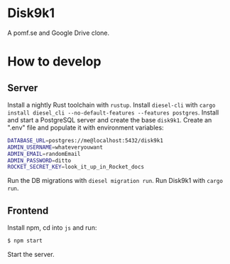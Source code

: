 # Disk9k1

A pomf.se and Google Drive clone.

# How to develop
## Server
Install a nightly Rust toolchain with `rustup`. Install `diesel-cli` with `cargo install diesel_cli --no-default-features --features postgres`.
Install and start a PostgreSQL server and create the base `disk9k1`.
Create an ".env" file and populate it with environment variables:
```bash
DATABASE_URL=postgres://me@localhost:5432/disk9k1
ADMIN_USERNAME=whateveryouwant
ADMIN_EMAIL=randomEmail
ADMIN_PASSWORD=ditto
ROCKET_SECRET_KEY=look_it_up_in_Rocket_docs
```
Run the DB migrations with `diesel migration run`.
Run Disk9k1 with `cargo run`.
## Frontend
Install npm, cd into `js` and run:
```bash
$ npm start
```
Start the server.